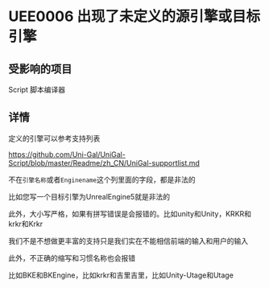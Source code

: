 # UEE0006 出现了未定义的源引擎或目标引擎

## 受影响的项目

Script
脚本编译器

## 详情

定义的引擎可以参考支持列表

https://github.com/Uni-Gal/UniGal-Script/blob/master/Readme/zh_CN/UniGal-supportlist.md

不在```引擎名称```或者```Enginename```这个列里面的字段，都是非法的

比如您写一个目标引擎为UnrealEngine5就是非法的

此外，大小写严格，如果有拼写错误是会报错的。比如unity和Unity，KRKR和krkr和Krkr

我们不是不想做更丰富的支持只是我们实在不能相信前端的输入和用户的输入

此外，不正确的缩写和习惯名称也会报错

比如BKE和BKEngine，比如krkr和吉里吉里，比如Unity-Utage和Utage